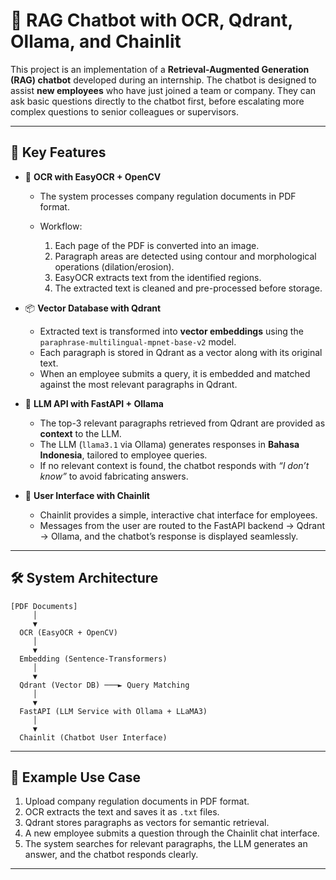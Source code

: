 # 📖 RAG Chatbot with OCR, Qdrant, Ollama, and Chainlit

This project is an implementation of a **Retrieval-Augmented Generation (RAG) chatbot** developed during an internship.
The chatbot is designed to assist **new employees** who have just joined a team or company.
They can ask basic questions directly to the chatbot first, before escalating more complex questions to senior colleagues or supervisors.

---

## 🚀 Key Features

* 🔎 **OCR with EasyOCR + OpenCV**

  * The system processes company regulation documents in PDF format.
  * Workflow:

    1. Each page of the PDF is converted into an image.
    2. Paragraph areas are detected using contour and morphological operations (dilation/erosion).
    3. EasyOCR extracts text from the identified regions.
    4. The extracted text is cleaned and pre-processed before storage.

* 📦 **Vector Database with Qdrant**

  * Extracted text is transformed into **vector embeddings** using the `paraphrase-multilingual-mpnet-base-v2` model.
  * Each paragraph is stored in Qdrant as a vector along with its original text.
  * When an employee submits a query, it is embedded and matched against the most relevant paragraphs in Qdrant.

* 🧠 **LLM API with FastAPI + Ollama**

  * The top-3 relevant paragraphs retrieved from Qdrant are provided as **context** to the LLM.
  * The LLM (`llama3.1` via Ollama) generates responses in **Bahasa Indonesia**, tailored to employee queries.
  * If no relevant context is found, the chatbot responds with *“I don’t know”* to avoid fabricating answers.

* 💬 **User Interface with Chainlit**

  * Chainlit provides a simple, interactive chat interface for employees.
  * Messages from the user are routed to the FastAPI backend → Qdrant → Ollama, and the chatbot’s response is displayed seamlessly.

---

## 🛠️ System Architecture

```
[PDF Documents] 
     │
     ▼
  OCR (EasyOCR + OpenCV)
     │
     ▼
  Embedding (Sentence-Transformers)
     │
     ▼
  Qdrant (Vector DB) ───► Query Matching
     │
     ▼
  FastAPI (LLM Service with Ollama + LLaMA3)
     │
     ▼
  Chainlit (Chatbot User Interface)
```

---

## 📌 Example Use Case

1. Upload company regulation documents in PDF format.
2. OCR extracts the text and saves it as `.txt` files.
3. Qdrant stores paragraphs as vectors for semantic retrieval.
4. A new employee submits a question through the Chainlit chat interface.
5. The system searches for relevant paragraphs, the LLM generates an answer, and the chatbot responds clearly.

---
